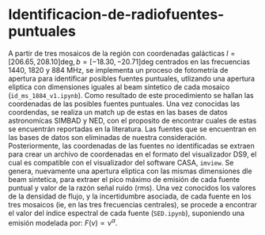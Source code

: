 # Identificacion-de-radiofuentes-puntuales

A partir de tres mosaicos de la región con coordenadas galácticas $l=[206.65, 208.10] \mathrm{deg}, b=[-18.30,-20.71] \mathrm{deg}$ centrados en las frecuencias 1440, 1820 y 884 MHz, se implementa un proceso de fotometría de apertura para identificar posibles fuentes puntuales, utlizando una apertura eliptica con dimensiones iguales al beam sintetico de cada mosaico (`id_ms_1884_v1.ipynb`). Como resultado de este procedimiento se hallan las coordenadas de las posibles fuentes puntuales. Una vez conocidas las coordendas, se realiza un match up de estas en las bases de datos astronomícas SIMBAD y NED, con el proposito de encontrar cuales de estas se encuentrán reportadas en la literatura. Las fuentes que se encuentran en las bases de datos son eliminadas de nuestra consideración. Posteriormente, las coordenadas de las fuentes no identificadas se extraen para crear un archivo de coordenadas en el formato del visualizador DS9, el cual es compatible con el visualizador del software CASA, `imview`. Se genera, nuevamente una apertura eliptica con las mismas dimensiones dle beam sintetica, para extraer el pico máximo de emisión de cada fuente puntual y valor de la razón señal ruido (rms). Una vez conocidos los valores de la densidad de flujo, y la incertidumbre asociada, de cada fuente en los tres mosaicos (ie, en las tres frecuencias centrales), se procede a encontrar el valor del índice espectral de cada fuente (`SED.ipynb`), suponiendo una emisión modelada por: $F(\nu) \propto \nu^{\alpha}$.
